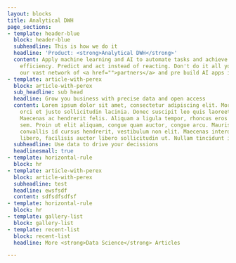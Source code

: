 ```yaml
---
layout: blocks
title: Analytical DWH
page_sections:
- template: header-blue
  block: header-blue
  subheadline: This is how we do it
  headline: 'Product: <strong>Analytical DWH</strong>'
  content: Apply machine learning and AI to automate tasks and achieve better operational
    efficiency. Predict and act instead of reacting. Don't do it all yourselve. Use
    our vast network of <a href="">partners</a> and pre build AI apps in our <a href="">marketplace</a>.
- template: article-with-perex
  block: article-with-perex
  sub_headline: sub head
  headline: Grow you business with precise data and open access
  content: Lorem ipsum dolor sit amet, consectetur adipiscing elit. Morbi pharetra
    orci et justo sollicitudin lacinia. Donec suscipit leo quis laoreet elementum.
    Maecenas ac hendrerit felis. Aliquam a ligula tempor, rhoncus eros non, maximus
    sem. Proin ut elit aliquam, congue quam auctor, congue arcu. Mauris elit erat,
    convallis id cursus hendrerit, vestibulum non elit. Maecenas interdum porttitor
    libero, facilisis auctor libero sollicitudin ut. Nullam tincidunt id dictu.
  subheadline: Use data to drive your decissions
  headlinesmall: true
- template: horizontal-rule
  block: hr
- template: article-with-perex
  block: article-with-perex
  subheadline: test
  headline: ewsfsdf
  content: sdfsdfsdfsf
- template: horizontal-rule
  block: hr
- template: gallery-list
  block: gallery-list
- template: recent-list
  block: recent-list
  headline: More <strong>Data Science</strong> Articles

---
```

